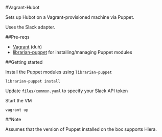 #Vagrant-Hubot

Sets up Hubot on a Vagrant-provisioned machine via Puppet.

Uses the Slack adapter.

##Pre-reqs

- [Vagrant](https://www.vagrantup.com/) (duh)
- [librarian-puppet](https://github.com/rodjek/librarian-puppet) for installing/managing Puppet modules

##Getting started

Install the Puppet modules using `librarian-puppet`

    librarian-puppet install

Update `files/common.yaml` to specify your Slack API token

Start the VM

    vagrant up

##Note

Assumes that the version of Puppet installed on the box supports Hiera.

